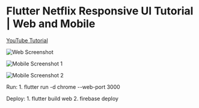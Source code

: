 # Flutter Netflix Responsive UI Tutorial | Web and Mobile

[YouTube Tutorial](https://youtu.be/rJKN_880b-M)

![Web Screenshot](screenshots/web.png)

![Mobile Screenshot 1](screenshots/mobile0.png)

![Mobile Screenshot 2](screenshots/mobile1.png)

Run: 1. flutter run -d chrome --web-port 3000

Deploy: 1. flutter build web 2. firebase deploy
